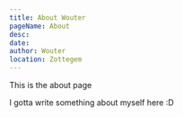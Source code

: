 ```yaml
---
title: About Wouter
pageName: About
desc:
date:
author: Wouter
location: Zottegem
---
```


This is the about page

I gotta write something about myself here :D
